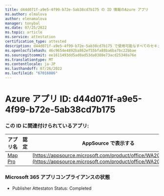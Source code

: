 ```yaml
---
title: d44d071f-a9e5-4f99-b72e-5ab38cd7b175 の ID 情報のAzure アプリ
ms.author: elmalova
author: elenamalova
manager: tonybal
ms.date: 07/25/2022
ms.topic: article
ms.service: attestation
certification_type: attested
description: d44d071f-a9e5-4f99-b72e-5ab38cd7b175 で使用可能なすべてのセキュリティとコンプライアンス情報。
ms.openlocfilehash: 46c9654e4892ba862ef55bfa88ba6ba7bc22bbae
ms.sourcegitcommit: ee1611493dd5ad0ad53da0380e73acd25340a76e
ms.translationtype: MT
ms.contentlocale: ja-JP
ms.lasthandoff: 07/26/2022
ms.locfileid: "67016086"
---
```

# <a name="azure-app-id-d44d071f-a9e5-4f99-b72e-5ab38cd7b175"></a>Azure アプリ ID: d44d071f-a9e5-4f99-b72e-5ab38cd7b175


### <a name="apps-associated-with-this-id"></a>この ID に関連付けられているアプリ:
| **アプリ名** | **認定** | **AppSource で表示する** |
|--------------|---------------|-----------------------|
| [Map Pro](../forward/WA200003434.md) |  | [https://appsource.microsoft.com/product/office/WA200003434](https://appsource.microsoft.com/product/office/WA200003434) |

### <a name="microsoft-365-app-compliance-status"></a>Microsoft 365 アプリコンプライアンスの状態
- Publisher Attestaton Status: Completed
